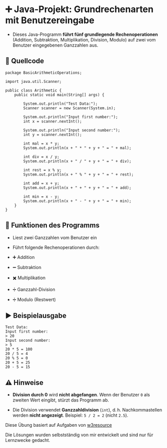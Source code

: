 # ➕ Java-Projekt: Grundrechenarten mit Benutzereingabe

* Dieses Java-Programm **führt fünf grundlegende Rechenoperationen** (Addition, Subtraktion, Multiplikation, Division, Modulo) auf zwei vom Benutzer eingegebenen Ganzzahlen aus.

## 🧾 Quellcode
```
package BasicArithmeticOperations;

import java.util.Scanner;

public class Arithmetic {
    public static void main(String[] args) {

        System.out.println("Test Data:");
        Scanner scanner = new Scanner(System.in);

        System.out.println("Input first number:");
        int x = scanner.nextInt();
        
        System.out.println("Input second number:");
        int y = scanner.nextInt();

        int mal = x * y;
        System.out.println(x + " * " + y + " = " + mal);

        int div = x / y;
        System.out.println(x + " / " + y + " = " + div);

        int rest = x % y;
        System.out.println(x + " % " + y + " = " + rest);

        int add = x + y;
        System.out.println(x + " + " + y + " = " + add);

        int min = x - y;
        System.out.println(x + " - " + y + " = " + min);
    }
}
```
## 📌 Funktionen des Programms

* Liest zwei Ganzzahlen vom Benutzer ein

* Führt folgende Rechenoperationen durch:

* ➕ Addition

* ➖ Subtraktion

* ✖️ Multiplikation

* ➗ Ganzzahl-Division

* ➗ Modulo (Restwert)

## ▶️ Beispielausgabe
```
Test Data:
Input first number:
> 20
Input second number:
> 5
20 * 5 = 100
20 / 5 = 4
20 % 5 = 0
20 + 5 = 25
20 - 5 = 15
```
## ⚠️ Hinweise
* **Division durch 0** wird **nicht abgefangen**. Wenn der Benutzer `0` als zweiten Wert eingibt, stürzt das Programm ab.

* Die Division verwendet **Ganzzahldivision** (`int`), d. h. Nachkommastellen werden **nicht angezeigt**. Beispiel: `5 / 2 = 2` (nicht `2.5`).

Diese Übung basiert auf Aufgaben von [w3resource](https://www.w3resource.com/java-exercises/basic/index.php)  

Die Lösungen wurden selbstständig von mir entwickelt und sind nur für Lernzwecke gedacht.
